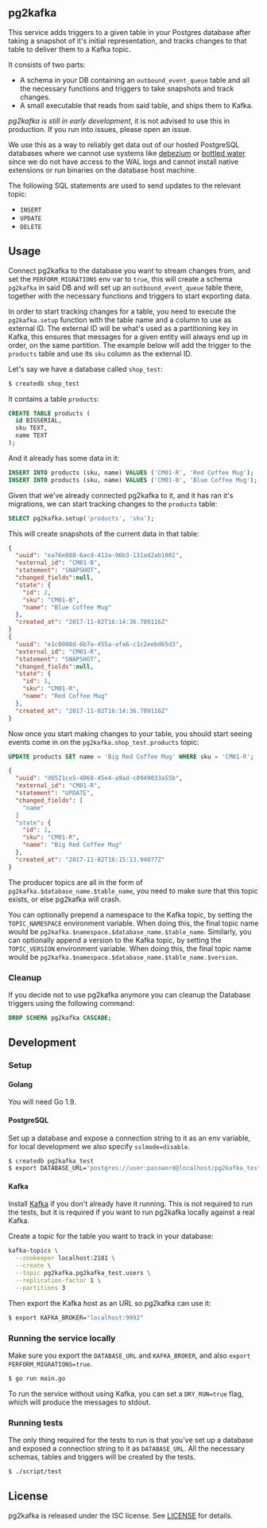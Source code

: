 pg2kafka
--------

This service adds triggers to a given table in your Postgres database after
taking a snapshot of it's initial representation, and tracks changes to that
table to deliver them to a Kafka topic.

It consists of two parts:

- A schema in your DB containing an `outbound_event_queue` table and all the
  necessary functions and triggers to take snapshots and track changes.
- A small executable that reads from said table, and ships them to Kafka.

*pg2kafka is still in early development*, it is not advised to use this in
production. If you run into issues, please open an issue.

We use this as a way to reliably get data out of our hosted PostgreSQL databases
where we cannot use systems like [debezium](http://debezium.io) or
[bottled water](https://github.com/confluentinc/bottledwater-pg) since we do not
have access to the WAL logs and cannot install native extensions or run binaries
on the database host machine.

The following SQL statements are used to send updates to the relevant topic:

* `INSERT`
* `UPDATE`
* `DELETE`

## Usage

Connect pg2kafka to the database you want to stream changes from, and set the
`PERFORM_MIGRATIONS` env var to `true`, this will create a schema `pg2kafka` in
said DB and will set up an `outbound_event_queue` table there, together with the
necessary functions and triggers to start exporting data.

In order to start tracking changes for a table, you need to execute the
`pg2kafka.setup` function with the table name and a column to use as external
ID. The external ID will be what's used as a partitioning key in Kafka, this
ensures that messages for a given entity will always end up in order, on the
same partition. The example below will add the trigger to the `products` table
and use its `sku` column as the external ID.

Let's say we have a database called `shop_test`:

```bash
$ createdb shop_test
```

It contains a table `products`:

```sql
CREATE TABLE products (
  id BIGSERIAL,
  sku TEXT,
  name TEXT
);
```

And it already has some data in it:

```sql
INSERT INTO products (sku, name) VALUES ('CM01-R', 'Red Coffee Mug');
INSERT INTO products (sku, name) VALUES ('CM01-B', 'Blue Coffee Mug');
```

Given that we've already connected pg2kafka to it, and it has ran it's
migrations, we can start tracking changes to the `products` table:

```sql
SELECT pg2kafka.setup('products', 'sku');
```

This will create snapshots of the current data in that table:

```json
{
  "uuid": "ea76e080-6acd-413a-96b3-131a42ab1002",
  "external_id": "CM01-B",
  "statement": "SNAPSHOT",
  "changed_fields":null,
  "state": {
    "id": 2,
    "sku": "CM01-B",
    "name": "Blue Coffee Mug"
  },
  "created_at": "2017-11-02T16:14:36.709116Z"
}
{
  "uuid": "e1c0008d-6b7a-455a-afa6-c1c2eebd65d3",
  "external_id": "CM01-R",
  "statement": "SNAPSHOT",
  "changed_fields":null,
  "state": {
    "id": 1,
    "sku": "CM01-R",
    "name": "Red Coffee Mug"
  },
  "created_at": "2017-11-02T16:14:36.709116Z"
}
```

Now once you start making changes to your table, you should start seeing events
come in on the `pg2kafka.shop_test.products` topic:

```sql
UPDATE products SET name = 'Big Red Coffee Mug' WHERE sku = 'CM01-R';
```

```json
{
  "uuid": "d6521ce5-4068-45e4-a9ad-c0949033a55b",
  "external_id": "CM01-R",
  "statement": "UPDATE",
  "changed_fields": [
    "name"
  ]
  "state": {
    "id": 1,
    "sku": "CM01-R",
    "name": "Big Red Coffee Mug"
  },
  "created_at": "2017-11-02T16:15:13.94077Z"
}
```

The producer topics are all in the form of
`pg2kafka.$database_name.$table_name`, you need to make sure that this topic
exists, or else pg2kafka will crash.

You can optionally prepend a namespace to the Kafka topic, by setting the
`TOPIC_NAMESPACE` environment variable. When doing this, the final topic name
would be `pg2kafka.$namespace.$database_name.$table_name`.
Similarly, you can optionally append a version to the Kafka topic, by setting
the `TOPIC_VERSION` environment variable. When doing this, the final topic name
would be `pg2kafka.$namespace.$database_name.$table_name.$version`.

### Cleanup

If you decide not to use pg2kafka anymore you can cleanup the Database triggers
using the following command:

```sql
DROP SCHEMA pg2kafka CASCADE;
```

## Development

### Setup

#### Golang

You will need Go 1.9.

#### PostgreSQL

Set up a database and expose a connection string to it as an env variable, for
local development we also specify `sslmode=disable`.

```bash
$ createdb pg2kafka_test
$ export DATABASE_URL="postgres://user:password@localhost/pg2kafka_test?sslmode=disable"
```

#### Kafka

Install [Kafka](http://kafka.apache.org/) if you don't already have it running.
This is not required to run the tests, but it is required if you want to run
pg2kafka locally against a real Kafka.

Create a topic for the table you want to track in your database:

```bash
kafka-topics \
  --zookeeper localhost:2181 \
  --create \
  --topic pg2kafka.pg2kafka_test.users \
  --replication-factor 1 \
  --partitions 3
```

Then export the Kafka host as an URL so pg2kafka can use it:

```bash
$ export KAFKA_BROKER="localhost:9092"
```

### Running the service locally

Make sure you export the `DATABASE_URL` and `KAFKA_BROKER`, and also
`export PERFORM_MIGRATIONS=true`.

```bash
$ go run main.go
```

To run the service without using Kafka, you can set a `DRY_RUN=true` flag, which
will produce the messages to stdout.

### Running tests

The only thing required for the tests to run is that you've set up a database
and exposed a connection string to it as `DATABASE_URL`. All the necessary
schemas, tables and triggers will be created by the tests.

```bash
$ ./script/test
```

## License
pg2kafka is released under the ISC license. See [LICENSE](https://github.com/blendle/pg2kafka/blob/master/LICENSE) for details.
